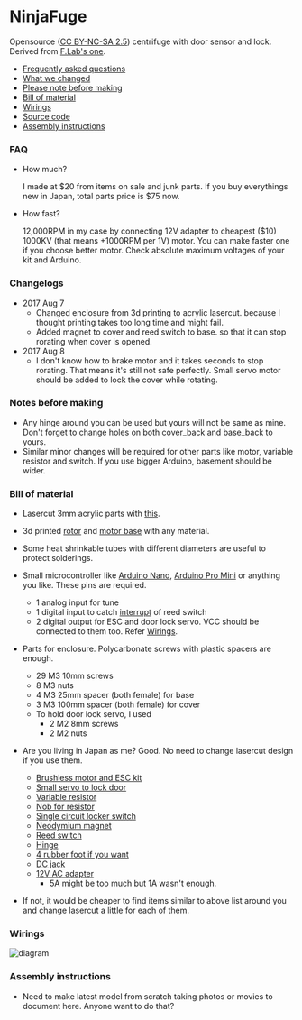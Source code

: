 NinjaFuge
==========
Opensource ([CC BY-NC-SA 2.5](https://creativecommons.org/licenses/by-nc-sa/2.5/)) centrifuge with door sensor and lock. Derived from [F.Lab's one](http://www.instructables.com/id/3D-Printed-DIYbio-Mini-Centrifuge/).

- [Frequently asked questions](#faq)
- [What we changed](#change)
- [Please note before making](#note)
- [Bill of material](#bom)
- [Wirings](#wire)
- [Source code](https://github.com/hisashin/NinjaFuge/blob/master/sourcecode/NinjaFuge/NinjaFuge.ino)
- [Assembly instructions](#assembly)

### <a name="faq"></a>FAQ

- How much?

	I made at $20 from items on sale and junk parts. If you buy everythings new in Japan, total parts price is $75 now.

- How fast?

	12,000RPM in my case by connecting 12V adapter to cheapest ($10) 1000KV (that means +1000RPM per 1V) motor. You can make faster one if you choose better motor. Check absolute maximum voltages of your kit and Arduino.

### <a name="change"></a>Changelogs

- 2017 Aug 7
	- Changed enclosure from 3d printing to acrylic lasercut. because I thought printing takes too long time and might fail.
	- Added magnet to cover and reed switch to base. so that it can stop rorating when cover is opened.
- 2017 Aug 8
	- I don't know how to brake motor and it takes seconds to stop rorating. That means it's still not safe perfectly. 
	Small servo motor should be added to lock the cover while rotating.

### <a name="note"></a>Notes before making

- Any hinge around you can be used but yours will not be same as mine. Don't forget to change holes on both cover_back and base_back to yours.
- Similar minor changes will be required for other parts like motor, variable resistor and switch. If you use bigger Arduino, basement should be wider.

### <a name="bom"></a>Bill of material

- Lasercut 3mm acrylic parts with [this](https://github.com/hisashin/NinjaFuge/blob/master/lasercut/NinjaFuge_3mm_clear.pdf).
- 3d printed [rotor](https://github.com/hisashin/NinjaFuge/blob/master/3dprint/stl/NinjaFuge_F.lab_Rotor.stl) and [motor base](https://github.com/hisashin/NinjaFuge/blob/master/3dprint/stl/NinjaFuge_motor_holder.stl) with any material.
- Some heat shrinkable tubes with different diameters are useful to protect solderings.
- Small microcontroller like [Arduino Nano](https://store.arduino.cc/usa/arduino-nano), [Arduino Pro Mini](https://store.arduino.cc/usa/arduino-pro-mini) or anything you like. These pins are required.
	- 1 analog input for tune
	- 1 digital input to catch [interrupt](https://www.arduino.cc/en/Reference/AttachInterrupt) of reed switch
	- 2 digital output for ESC and door lock servo. VCC should be connected to them too. Refer [Wirings](#wire).
- Parts for enclosure. Polycarbonate screws with plastic spacers are enough.
	- 29 M3 10mm screws
	- 8 M3 nuts
	- 4 M3 25mm spacer (both female) for base
	- 3 M3 100mm spacer (both female) for cover
	- To hold door lock servo, I used
		- 2 M2 8mm screws
		- 2 M2 nuts

- Are you living in Japan as me? Good. No need to change lasercut design if you use them.

	- [Brushless motor and ESC kit](https://www.amazon.co.jp/gp/product/B01MTCBO7D/ref=oh_aui_detailpage_o09_s00?ie=UTF8&psc=1)
	- [Small servo to lock door]()
	- [Variable resistor](http://akizukidenshi.com/catalog/g/gP-00246/)
	- [Nob for resistor](http://akizukidenshi.com/catalog/g/gP-00246/)
	- [Single circuit locker switch](https://www.sengoku.co.jp/mod/sgk_cart/detail.php?code=3A8K-4BFY)
	- [Neodymium magnet](http://www.sengoku.co.jp/mod/sgk_cart/detail.php?code=EEHD-4VZZ)
	- [Reed switch](http://akizukidenshi.com/catalog/g/gP-03676/)
	- [Hinge](https://hands.net/goods/4991807041906/)
	- [4 rubber foot if you want](http://www.sengoku.co.jp/mod/sgk_cart/detail.php?code=6AZE-JELC)
	- [DC jack](http://www.sengoku.co.jp/mod/sgk_cart/detail.php?code=EEHD-0HMZ)
	- [12V AC adapter](http://akizukidenshi.com/catalog/g/gM-06961/)
		- 5A might be too much but 1A wasn't enough.

- If not, it would be cheaper to find items similar to above list around you and change lasercut a little for each of them.

### <a name="wire"></a>Wirings

![diagram](https://raw.githubusercontent.com/hisashin/NinjaFuge/master/markdown/diagram.png)

### <a name="assembly"></a>Assembly instructions

- Need to make latest model from scratch taking photos or movies to document here. Anyone want to do that?
